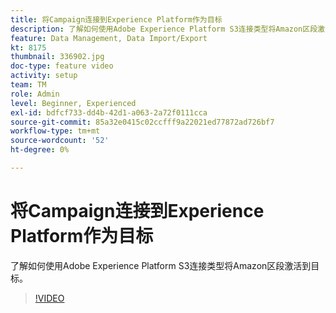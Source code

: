 ```yaml
---
title: 将Campaign连接到Experience Platform作为目标
description: 了解如何使用Adobe Experience Platform S3连接类型将Amazon区段激活到目标。
feature: Data Management, Data Import/Export
kt: 8175
thumbnail: 336902.jpg
doc-type: feature video
activity: setup
team: TM
role: Admin
level: Beginner, Experienced
exl-id: bdfcf733-dd4b-42d1-a063-2a72f0111cca
source-git-commit: 85a32e0415c02ccfff9a22021ed77872ad726bf7
workflow-type: tm+mt
source-wordcount: '52'
ht-degree: 0%

---
```


# 将Campaign连接到Experience Platform作为目标

了解如何使用Adobe Experience Platform S3连接类型将Amazon区段激活到目标。

>[!VIDEO](https://video.tv.adobe.com/v/336902?quality=12)
